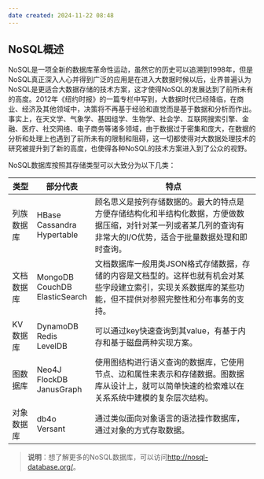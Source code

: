 ```yaml
---
date created: 2024-11-22 08:48
---
```


## NoSQL概述

NoSQL是一项全新的数据库革命性运动，虽然它的历史可以追溯到1998年，但是NoSQL真正深入人心并得到广泛的应用是在进入大数据时候以后，业界普遍认为NoSQL是更适合大数据存储的技术方案，这才使得NoSQL的发展达到了前所未有的高度。2012年《纽约时报》的一篇专栏中写到，大数据时代已经降临，在商业、经济及其他领域中，决策将不再基于经验和直觉而是基于数据和分析而作出。事实上，在天文学、气象学、基因组学、生物学、社会学、互联网搜索引擎、金融、医疗、社交网络、电子商务等诸多领域，由于数据过于密集和庞大，在数据的分析和处理上也遇到了前所未有的限制和阻碍，这一切都使得对大数据处理技术的研究被提升到了新的高度，也使得各种NoSQL的技术方案进入到了公众的视野。

NoSQL数据库按照其存储类型可以大致分为以下几类：

| 类型    | 部分代表                                    | 特点                                                                                 |
| ----- | --------------------------------------- | ---------------------------------------------------------------------------------- |
| 列族数据库 | HBase  <br>Cassandra  <br>Hypertable    | 顾名思义是按列存储数据的。最大的特点是方便存储结构化和半结构化数据，方便做数据压缩，对针对某一列或者某几列的查询有非常大的I/O优势，适合于批量数据处理和即时查询。 |
| 文档数据库 | MongoDB  <br>CouchDB  <br>ElasticSearch | 文档数据库一般用类JSON格式存储数据，存储的内容是文档型的。这样也就有机会对某些字段建立索引，实现关系数据库的某些功能，但不提供对参照完整性和分布事务的支持。   |
| KV数据库 | DynamoDB  <br>Redis  <br>LevelDB        | 可以通过key快速查询到其value，有基于内存和基于磁盘两种实现方案。                                               |
| 图数据库  | Neo4J  <br>FlockDB  <br>JanusGraph      | 使用图结构进行语义查询的数据库，它使用节点、边和属性来表示和存储数据。图数据库从设计上，就可以简单快速的检索难以在关系系统中建模的复杂层次结构。           |
| 对象数据库 | db4o  <br>Versant                       | 通过类似面向对象语言的语法操作数据库，通过对象的方式存取数据。                                                    |

> **说明**：想了解更多的NoSQL数据库，可以访问<http://nosql-database.org/>。

